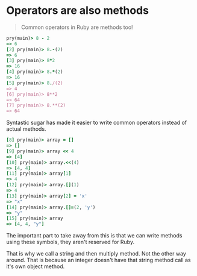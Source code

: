 Operators are also methods
==========================
> Common operators in Ruby are methods too!

```ruby
pry(main)> 8 - 2
=> 6
[2] pry(main)> 8.-(2)
=> 6
[3] pry(main)> 8*2
=> 16
[4] pry(main)> 8.*(2)
=> 16
[5] pry(main)> 8./(2)
=> 4
[6] pry(main)> 8**2
=> 64
[7] pry(main)> 8.**(2)
=> 64
```

Syntastic sugar has made it easier to write common operators instead of actual
methods.

```ruby
[8] pry(main)> array = []
=> []
[9] pry(main)> array << 4
=> [4]
[10] pry(main)> array.<<(4)
=> [4, 4]
[11] pry(main)> array[1]
=> 4
[12] pry(main)> array.[](1)
=> 4
[13] pry(main)> array[2] = 'x'
=> "x"
[14] pry(main)> array.[]=(2, 'y')
=> "y"
[15] pry(main)> array
=> [4, 4, "y"]
```

The important part to take away from this is that we can write methods using
these symbols, they aren't reserved for Ruby.

That is why we call a string and then multiply method. Not the other way around.
That is because an integer doesn't have that string method call as it's own
object method.
